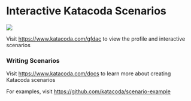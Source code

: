 # Interactive Katacoda Scenarios

[![](http://shields.katacoda.com/katacoda/gfdac/count.svg)](https://www.katacoda.com/gfdac "Get your profile on Katacoda.com")

Visit https://www.katacoda.com/gfdac to view the profile and interactive scenarios

### Writing Scenarios
Visit https://www.katacoda.com/docs to learn more about creating Katacoda scenarios

For examples, visit https://github.com/katacoda/scenario-example

